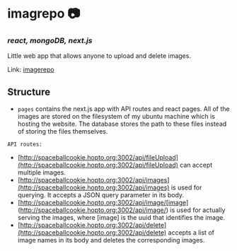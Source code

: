 # imagrepo 📷
### *react, mongoDB, next.js*
Little web app that allows anyone to upload and delete images.

Link: [imagerepo](http://spaceballcookie.hopto.org:3002)

## Structure
- `pages` contains the next.js app with API routes and react pages. All of the
images are stored on the filesystem of my ubuntu machine which is hosting the website.
The database stores the path to these files instead of storing the files themselves.

 `API routes:`
- [http://spaceballcookie.hopto.org:3002/api/fileUpload](http://spaceballcookie.hopto.org:3002/api/fileUpload) can accept multiple images.
- [http://spaceballcookie.hopto.org:3002/api/images](http://spaceballcookie.hopto.org:3002/api/images) is used for querying. It accepts a JSON query parameter in its body.
- [http://spaceballcookie.hopto.org:3002/api/image/[image] (http://spaceballcookie.hopto.org:3002/api/image/) is used for actually serving the images, where [image] is the uuid that identifies the image.
- [http://spaceballcookie.hopto.org:3002/api/delete](http://spaceballcookie.hopto.org:3002/api/delete) accepts a list of image names in its body and deletes the corresponding images. 


